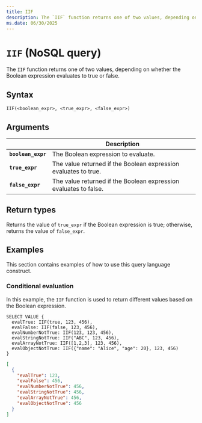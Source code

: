 ```yaml
---
title: IIF
description: The `IIF` function returns one of two values, depending on whether the Boolean expression evaluates to true or false.
ms.date: 06/30/2025
---
```


# `IIF` (NoSQL query)

The `IIF` function returns one of two values, depending on whether the Boolean expression evaluates to true or false.

## Syntax

```nosql
IIF(<boolean_expr>, <true_expr>, <false_expr>)
```

## Arguments

| | Description |
| --- | --- |
| **`boolean_expr`** | The Boolean expression to evaluate. |
| **`true_expr`** | The value returned if the Boolean expression evaluates to true. |
| **`false_expr`** | The value returned if the Boolean expression evaluates to false. |

## Return types

Returns the value of `true_expr` if the Boolean expression is true; otherwise, returns the value of `false_expr`.

## Examples

This section contains examples of how to use this query language construct.

### Conditional evaluation

In this example, the `IIF` function is used to return different values based on the Boolean expression.

```nosql
SELECT VALUE {
  evalTrue: IIF(true, 123, 456),
  evalFalse: IIF(false, 123, 456),
  evalNumberNotTrue: IIF(123, 123, 456),
  evalStringNotTrue: IIF("ABC", 123, 456),
  evalArrayNotTrue: IIF([1,2,3], 123, 456),
  evalObjectNotTrue: IIF({"name": "Alice", "age": 20}, 123, 456)
}
```

```json
[
  {
    "evalTrue": 123,
    "evalFalse": 456,
    "evalNumberNotTrue": 456,
    "evalStringNotTrue": 456,
    "evalArrayNotTrue": 456,
    "evalObjectNotTrue": 456
  }
]
```

